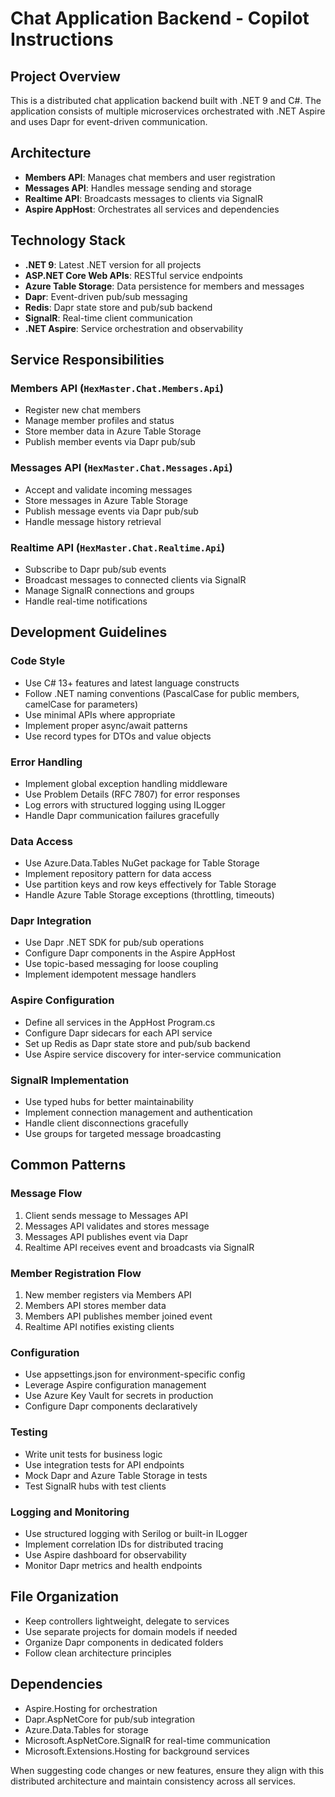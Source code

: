 # Chat Application Backend - Copilot Instructions

## Project Overview

This is a distributed chat application backend built with .NET 9 and C#. The application consists of multiple microservices orchestrated with .NET Aspire and uses Dapr for event-driven communication.

## Architecture

- **Members API**: Manages chat members and user registration
- **Messages API**: Handles message sending and storage
- **Realtime API**: Broadcasts messages to clients via SignalR
- **Aspire AppHost**: Orchestrates all services and dependencies

## Technology Stack

- **.NET 9**: Latest .NET version for all projects
- **ASP.NET Core Web APIs**: RESTful service endpoints
- **Azure Table Storage**: Data persistence for members and messages
- **Dapr**: Event-driven pub/sub messaging
- **Redis**: Dapr state store and pub/sub backend
- **SignalR**: Real-time client communication
- **.NET Aspire**: Service orchestration and observability

## Service Responsibilities

### Members API (`HexMaster.Chat.Members.Api`)

- Register new chat members
- Manage member profiles and status
- Store member data in Azure Table Storage
- Publish member events via Dapr pub/sub

### Messages API (`HexMaster.Chat.Messages.Api`)

- Accept and validate incoming messages
- Store messages in Azure Table Storage
- Publish message events via Dapr pub/sub
- Handle message history retrieval

### Realtime API (`HexMaster.Chat.Realtime.Api`)

- Subscribe to Dapr pub/sub events
- Broadcast messages to connected clients via SignalR
- Manage SignalR connections and groups
- Handle real-time notifications

## Development Guidelines

### Code Style

- Use C# 13+ features and latest language constructs
- Follow .NET naming conventions (PascalCase for public members, camelCase for parameters)
- Use minimal APIs where appropriate
- Implement proper async/await patterns
- Use record types for DTOs and value objects

### Error Handling

- Implement global exception handling middleware
- Use Problem Details (RFC 7807) for error responses
- Log errors with structured logging using ILogger
- Handle Dapr communication failures gracefully

### Data Access

- Use Azure.Data.Tables NuGet package for Table Storage
- Implement repository pattern for data access
- Use partition keys and row keys effectively for Table Storage
- Handle Azure Table Storage exceptions (throttling, timeouts)

### Dapr Integration

- Use Dapr .NET SDK for pub/sub operations
- Configure Dapr components in the Aspire AppHost
- Use topic-based messaging for loose coupling
- Implement idempotent message handlers

### Aspire Configuration

- Define all services in the AppHost Program.cs
- Configure Dapr sidecars for each API service
- Set up Redis as Dapr state store and pub/sub backend
- Use Aspire service discovery for inter-service communication

### SignalR Implementation

- Use typed hubs for better maintainability
- Implement connection management and authentication
- Handle client disconnections gracefully
- Use groups for targeted message broadcasting

## Common Patterns

### Message Flow

1. Client sends message to Messages API
2. Messages API validates and stores message
3. Messages API publishes event via Dapr
4. Realtime API receives event and broadcasts via SignalR

### Member Registration Flow

1. New member registers via Members API
2. Members API stores member data
3. Members API publishes member joined event
4. Realtime API notifies existing clients

### Configuration

- Use appsettings.json for environment-specific config
- Leverage Aspire configuration management
- Use Azure Key Vault for secrets in production
- Configure Dapr components declaratively

### Testing

- Write unit tests for business logic
- Use integration tests for API endpoints
- Mock Dapr and Azure Table Storage in tests
- Test SignalR hubs with test clients

### Logging and Monitoring

- Use structured logging with Serilog or built-in ILogger
- Implement correlation IDs for distributed tracing
- Use Aspire dashboard for observability
- Monitor Dapr metrics and health endpoints

## File Organization

- Keep controllers lightweight, delegate to services
- Use separate projects for domain models if needed
- Organize Dapr components in dedicated folders
- Follow clean architecture principles

## Dependencies

- Aspire.Hosting for orchestration
- Dapr.AspNetCore for pub/sub integration
- Azure.Data.Tables for storage
- Microsoft.AspNetCore.SignalR for real-time communication
- Microsoft.Extensions.Hosting for background services

When suggesting code changes or new features, ensure they align with this distributed architecture and maintain consistency across all services.
